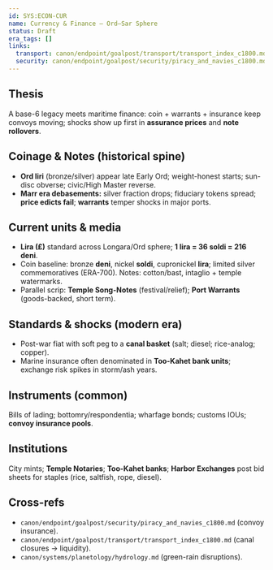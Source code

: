 ```yaml
---
id: SYS:ECON-CUR
name: Currency & Finance — Ord–Sar Sphere
status: Draft
era_tags: []
links:
  transport: canon/endpoint/goalpost/transport/transport_index_c1800.md
  security: canon/endpoint/goalpost/security/piracy_and_navies_c1800.md
---
```


## Thesis
A base-6 legacy meets maritime finance: coin + warrants + insurance keep convoys moving; shocks show up first in **assurance prices** and **note rollovers**.

## Coinage & Notes (historical spine)
- **Ord liri** (bronze/silver) appear late Early Ord; weight-honest starts; sun-disc obverse; civic/High Master reverse.
- **Marr era debasements:** silver fraction drops; fiduciary tokens spread; **price edicts fail**; **warrants** temper shocks in major ports.

## Current units & media
- **Lira (₤)** standard across Longara/Ord sphere; **1 lira = 36 soldi = 216 deni**. 
- Coin baseline: bronze **deni**, nickel **soldi**, cupronickel **lira**; limited silver commemoratives (ERA-700). Notes: cotton/bast, intaglio + temple watermarks.
- Parallel scrip: **Temple Song-Notes** (festival/relief); **Port Warrants** (goods-backed, short term).

## Standards & shocks (modern era)
- Post-war fiat with soft peg to a **canal basket** (salt; diesel; rice-analog; copper). 
- Marine insurance often denominated in **Too-Kahet bank units**; exchange risk spikes in storm/ash years.

## Instruments (common)
Bills of lading; bottomry/respondentia; wharfage bonds; customs IOUs; **convoy insurance pools**. 

## Institutions
City mints; **Temple Notaries**; **Too-Kahet banks**; **Harbor Exchanges** post bid sheets for staples (rice, saltfish, rope, diesel).
## Cross-refs
- `canon/endpoint/goalpost/security/piracy_and_navies_c1800.md` (convoy insurance).  
- `canon/endpoint/goalpost/transport/transport_index_c1800.md` (canal closures → liquidity).  
- `canon/systems/planetology/hydrology.md` (green-rain disruptions).
